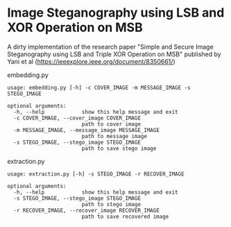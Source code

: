 # Image Steganography using LSB and XOR Operation on MSB
A dirty implementation of the research paper "Simple and Secure Image Steganography using LSB and Triple XOR Operation on MSB" published by Yani et al (https://ieeexplore.ieee.org/document/8350661/)

embedding.py
```
usage: embedding.py [-h] -c COVER_IMAGE -m MESSAGE_IMAGE -s STEGO_IMAGE

optional arguments:
  -h, --help            show this help message and exit
  -c COVER_IMAGE, --cover_image COVER_IMAGE
                        path to cover image
  -m MESSAGE_IMAGE, --message_image MESSAGE_IMAGE
                        path to message image
  -s STEGO_IMAGE, --stego_image STEGO_IMAGE
                        path to save stego image
```


extraction.py
```
usage: extraction.py [-h] -s STEGO_IMAGE -r RECOVER_IMAGE

optional arguments:
  -h, --help            show this help message and exit
  -s STEGO_IMAGE, --stego_image STEGO_IMAGE
                        path to stego image
  -r RECOVER_IMAGE, --recover_image RECOVER_IMAGE
                        path to save recovered image
```                        
